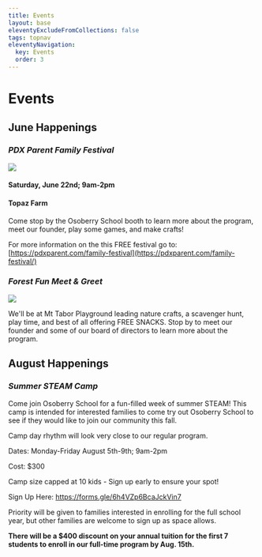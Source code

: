 ```yaml
---
title: Events
layout: base
eleventyExcludeFromCollections: false
tags: topnav
eleventyNavigation:
  key: Events
  order: 3
---
```

# Events

## June Happenings

### *PDX Parent Family Festival*

![](/assets/uploads/festival-updated-1024x1024.png)

#### Saturday, June 22nd; 9am-2pm

#### Topaz Farm

Come stop by the Osoberry School booth to learn more about the program, meet our founder, play some games, and make crafts! 

For more information on the this FREE festival go to: [https://pdxparent.com/family-festival](https://pdxparent.com/family-festival/)

[](https://pdxparent.com/family-festival/)

### *Forest Fun Meet & Greet*

![](/assets/uploads/untitled-design-25-.png)

We'll be at Mt Tabor Playground leading nature crafts, a scavenger hunt, play time, and best of all offering FREE SNACKS. Stop by to meet our founder and some of our board of directors to learn more about the program.

## August Happenings

### *Summer STEAM Camp*

Come join Osoberry School for a fun-filled week of summer STEAM! This camp is intended for interested families to come try out Osoberry School to see if they would like to join our community this fall. 

Camp day rhythm will look very close to our regular program. 

Dates: Monday-Friday August 5th-9th; 9am-2pm

Cost: $300

Camp size capped at 10 kids - Sign up early to ensure your spot!

Sign Up Here: <https://forms.gle/6h4VZp6BcaJckVin7>

Priority will be given to families interested in enrolling for the full school year, but other families are welcome to sign up as space allows. 

**There will be a $400 discount on your annual tuition for the first 7 students to enroll in our full-time program by Aug. 15th.**
